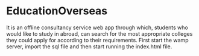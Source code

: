# EducationOverseas
It is an offline consultancy service web app through which, students who would like to study in abroad, can search for the most appropriate colleges they could apply for according to their requirements.
First start the wamp server, import the sql file and then start running the index.html file.
